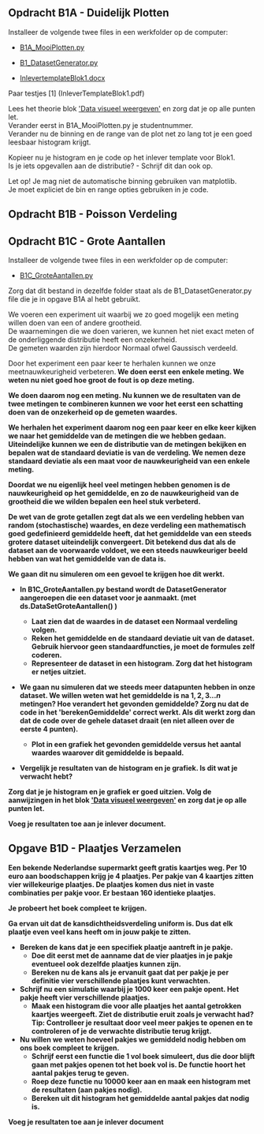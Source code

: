 

## Opdracht B1A - Duidelijk Plotten

Installeer de volgende twee files in een werkfolder op de computer:

* [B1A_MooiPlotten.py](B1A_MooiPlotten.py)

* [B1_DatasetGenerator.py](B1_DatasetGenerator.py)

* [InlevertemplateBlok1.docx](InlevertemplateBlok1.docx)

Paar testjes [1] (InleverTemplateBlok1.pdf)


Lees het theorie blok ['Data visueel weergeven'](/blok-1/theorie-data-visueel-weergeven) en zorg dat je op alle punten let.<br>
Verander eerst in B1A_MooiPlotten.py je studentnummer.<br>
Verander nu de binning en de range van de plot net zo lang tot je een goed leesbaar histogram krijgt.<br>


Kopieer nu je histogram en je code op het inlever template voor Blok1. <br>
Is je iets opgevallen aan de distributie? - Schrijf dit dan ook op.

Let op! Je mag niet de automatische binning gebruiken van matplotlib.<br>
Je moet expliciet de bin en range opties gebruiken in je code.




## Opdracht B1B - Poisson Verdeling




## Opdracht B1C - Grote Aantallen

Installeer de volgende twee files in een werkfolder op de computer:

* [B1C_GroteAantallen.py](B1C_GroteAantallen.py)

Zorg dat dit bestand in dezelfde folder staat als de B1_DatasetGenerator.py file die je in opgave B1A al hebt gebruikt.


We voeren een experiment uit waarbij we zo goed mogelijk een meting willen doen van een of andere grootheid.<br>
De waarnemingen die we doen varieren, we kunnen het niet exact meten of de onderliggende distributie heeft een onzekerheid.<br>
De gemeten waarden zijn hierdoor Normaal ofwel Gaussisch verdeeld. <br>

Door het experiment een paar keer te herhalen kunnen we onze meetnauwkeurigheid verbeteren.<b>
We doen eerst een enkele meting. We weten nu niet goed hoe groot de fout is op deze meting.<br>

We doen daarom nog een meting. Nu kunnen we de resultaten van de twee metingen te combineren kunnen we voor het eerst een schatting doen van de onzekerheid op de gemeten waardes.<br>


We herhalen het experiment daarom nog een paar keer en elke keer kijken we naar het gemiddelde van de metingen die we hebben gedaan.
Uiteindelijke kunnen we een de distributie van de metingen bekijken en bepalen wat de standaard deviatie is van de verdeling.
We nemen deze standaard deviatie als een maat voor de nauwkeurigheid van een enkele meting.<br>


Doordat we nu eigenlijk heel veel metingen hebben genomen is de nauwkeurigheid op het gemiddelde, en zo de nauwkeurigheid van de grootheid die we wilden bepalen een heel stuk verbeterd. <br>



De wet van de grote getallen zegt dat als we een verdeling hebben van random (stochastische) waardes, en deze verdeling een mathematisch goed gedefinieerd gemiddelde heeft, dat het gemiddelde van een steeds grotere dataset uiteindelijk convergeert. Dit betekend dus dat als de dataset aan de voorwaarde voldoet, we een steeds nauwkeuriger beeld hebben van wat het gemiddelde van de data is.


We gaan dit nu simuleren om een gevoel te krijgen hoe dit werkt. 


* In B1C_GroteAantallen.py bestand wordt de DatasetGenerator aangeroepen die een dataset voor je aanmaakt. (met ds.DataSetGroteAantallen() )
     * Laat zien dat de waardes in de dataset een Normaal verdeling volgen. 
     * Reken het gemiddelde en de standaard deviatie uit van de dataset. Gebruik hiervoor geen standaardfuncties, je moet de formules zelf coderen.
     * Representeer de dataset in een histogram. Zorg dat het histogram er netjes uitziet. 

* We gaan nu simuleren dat we steeds meer datapunten hebben in onze dataset. We willen weten wat het gemiddelde is na $1, 2, 3 ... n$ metingen?
Hoe verandert het gevonden gemiddelde?
Zorg nu dat de code in het 'berekenGemiddelde' correct werkt. Als dit werkt zorg dan dat de code over de gehele dataset draait (en niet alleen over de eerste 4 punten).
  * Plot in een grafiek het gevonden gemiddelde versus het aantal waardes waarover dit gemiddelde is bepaald.

* Vergelijk je resultaten van de histogram en je grafiek. Is dit wat je verwacht hebt? 


Zorg dat je je histogram en je grafiek er goed uitzien. Volg de aanwijzingen in het blok ['Data visueel weergeven'](/blok-1/theorie-data-visueel-weergeven) en zorg dat je op alle punten let.<br>

Voeg je resultaten toe aan je inlever document.



## Opgave B1D - Plaatjes Verzamelen

Een bekende Nederlandse supermarkt geeft gratis kaartjes weg. Per 10 euro aan boodschappen krijg je 4 plaatjes.
Per pakje van 4 kaartjes zitten vier willekeurige plaatjes. De plaatjes komen dus niet in vaste combinaties per pakje voor. 
Er bestaan 160 identieke plaatjes.

Je probeert het boek compleet te krijgen.

Ga ervan uit dat de kansdichtheidsverdeling uniform is. Dus dat elk plaatje even veel kans heeft om in jouw pakje te zitten.


* Bereken de kans dat je een specifiek plaatje aantreft in je pakje.
  * Doe dit eerst met de aanname dat de vier plaatjes in je pakje eventueel ook dezelfde plaatjes kunnen zijn.
  * Bereken nu de kans als je ervanuit gaat dat per pakje je per definitie vier verschillende plaatjes kunt verwachten.
* Schrijf nu een simulatie waarbij je 1000 keer een pakje opent. Het pakje heeft vier verschillende plaatjes.
  * Maak een histogram die voor alle plaatjes het aantal getrokken kaartjes weergeeft. Ziet de distributie eruit zoals je verwacht had? Tip: Controlleer je resultaat door veel meer pakjes te openen en te controleren of je de verwachte distributie terug krijgt.
* Nu willen we weten hoeveel pakjes we gemiddeld nodig hebben om ons boek compleet te krijgen.
  * Schrijf eerst een functie die 1 vol boek simuleert, dus die door blijft gaan met pakjes openen tot het boek vol is. De functie hoort het aantal pakjes terug te geven.
  * Roep deze functie nu 10000 keer aan en maak een histogram met de resultaten (aan pakjes nodig).
  * Bereken uit dit histogram het gemiddelde aantal pakjes dat nodig is. 


Voeg je resultaten toe aan je inlever document